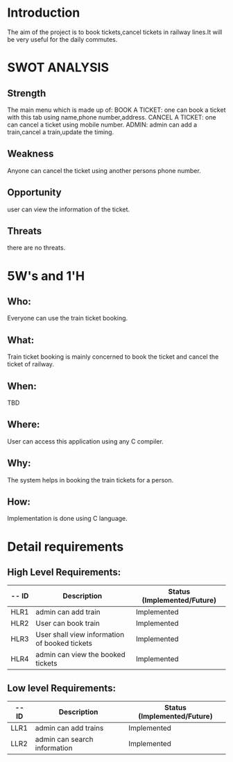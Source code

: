 # Introduction
The aim of the project is to book tickets,cancel tickets in railway lines.It will be very useful for the daily commutes.

# SWOT ANALYSIS
## Strength
The main menu which is made up of:
BOOK A TICKET: one can book a ticket with this tab using name,phone number,address.
CANCEL A TICKET: one can cancel a ticket using mobile number.
ADMIN: admin can add a train,cancel a train,update the timing.
## Weakness 
Anyone can cancel the ticket using another persons phone number.
## Opportunity 
user can view the information of the ticket.
## Threats
there are no threats.
# 5W's and 1'H
## Who:
Everyone can use the train ticket booking.
## What:
Train ticket booking is mainly concerned to book the ticket and cancel the ticket of railway.
## When:
TBD
## Where:
User can access this application using any C compiler.
## Why:
The system helps in booking the train tickets for a person.
## How:
Implementation is done using C language.

# Detail requirements
## High Level Requirements:
-- ID | Description | Status (Implemented/Future)
----- | ------------|---------------------------
HLR1| admin can add train | Implemented
HLR2| User can book train| Implemented
HLR3| User shall view information of booked tickets| Implemented
HLR4| admin can view the booked tickets| Implemented



##  Low level Requirements:
-- ID | Description | Status (Implemented/Future)
----- | ------------|---------------------------
LLR1| admin can add trains  | Implemented
LLR2| admin can search information | Implemented

